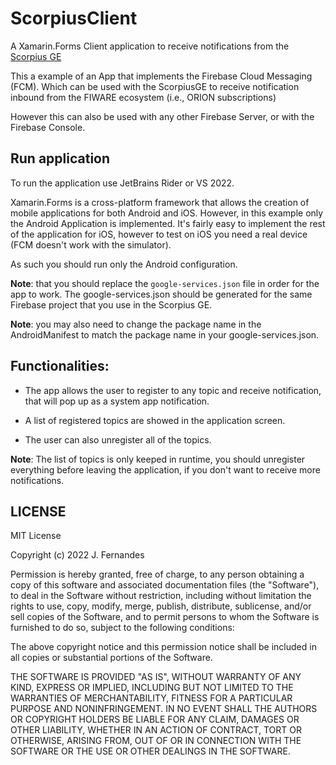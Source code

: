 # ScorpiusClient
A Xamarin.Forms Client application to receive notifications from the [Scorpius GE](https://github.com/jmSfernandes/ScorpiusGE)

This a example of an App that implements the Firebase Cloud Messaging (FCM).
Which can be used with the ScorpiusGE to receive notification inbound from the FIWARE ecosystem (i.e., ORION subscriptions)

However this can also be used with any other Firebase Server, or with the Firebase Console.

## Run application
To run the application use JetBrains Rider or VS 2022.

Xamarin.Forms is a cross-platform framework that allows the creation of mobile applications for both Android and iOS.
However, in this example only the Android Application is implemented. 
It's fairly easy to implement the rest of the application for iOS, however to test on iOS you need a real device (FCM doesn't work with the simulator).

As such you should run only the Android configuration.


**Note**: that you should replace the `google-services.json` file in order for the app to work. 
The google-services.json should be generated for the same Firebase project that you use in the Scorpius GE.

**Note**: you may also need to change the package name in the AndroidManifest to match the package name in your google-services.json.

## Functionalities:

* The app allows the user to register to any topic and receive notification, that will pop up as a system app notification. 

* A list of registered topics are showed in the application screen.

* The user can also unregister all of the topics. 

**Note**: The list of topics is only keeped in runtime, you should unregister everything before leaving the application,
if you don't want to receive more notifications.




## LICENSE 
MIT License

Copyright (c) 2022 J. Fernandes

Permission is hereby granted, free of charge, to any person obtaining a copy
of this software and associated documentation files (the "Software"), to deal
in the Software without restriction, including without limitation the rights
to use, copy, modify, merge, publish, distribute, sublicense, and/or sell
copies of the Software, and to permit persons to whom the Software is
furnished to do so, subject to the following conditions:

The above copyright notice and this permission notice shall be included in all
copies or substantial portions of the Software.

THE SOFTWARE IS PROVIDED "AS IS", WITHOUT WARRANTY OF ANY KIND, EXPRESS OR
IMPLIED, INCLUDING BUT NOT LIMITED TO THE WARRANTIES OF MERCHANTABILITY,
FITNESS FOR A PARTICULAR PURPOSE AND NONINFRINGEMENT. IN NO EVENT SHALL THE
AUTHORS OR COPYRIGHT HOLDERS BE LIABLE FOR ANY CLAIM, DAMAGES OR OTHER
LIABILITY, WHETHER IN AN ACTION OF CONTRACT, TORT OR OTHERWISE, ARISING FROM,
OUT OF OR IN CONNECTION WITH THE SOFTWARE OR THE USE OR OTHER DEALINGS IN THE
SOFTWARE.
